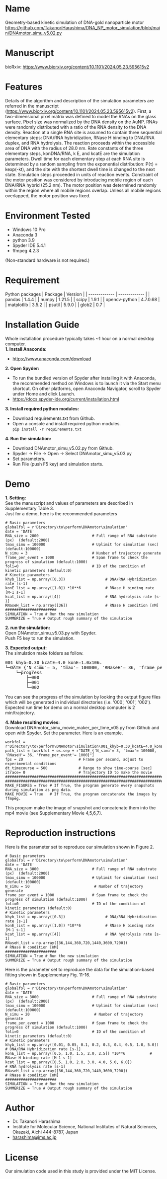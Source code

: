 # Name

Geometry-based kinetic simulation of DNA-gold nanoparticle motor
https://github.com/TakanoriHarashima/DNA_NP_motor_simulation/blob/main/DNAmotor_simu_v5.02.py

# Manuscript

bioRxiv: https://www.biorxiv.org/content/10.1101/2024.05.23.595615v2

# Features

Details of the algorithm and description of the simulation parameters are referred in the manuscript (https://www.biorxiv.org/content/10.1101/2024.05.23.595615v2). First, a two-dimensional pixel matrix was defined to model the RNAs on the glass surface. Pixel size was normalized by the DNA density on the AuNP. RNAs were randomly distributed with a ratio of the RNA density to the DNA density. Reaction at a single RNA site is assumed to contain three sequential elementary steps: DNA/RNA hybridization, RNase H binding to DNA/RNA duplex, and RNA hydrolysis. The reaction proceeds within the accessible area of DNA with the radius of 28.0 nm. Rate constants of the three elementary steps, konDNA/RNA, k E, and kcatE are the simulation parameters. Dwell time for each elementary step at each RNA site is determined by a random sampling from the exponential distribution: P(τ) = kexp(-kt), and the site with the shortest dwell time is changed to the next state. Simulation steps proceeded in units of reaction events. Constraint of the motor position was considered by introducing mobile region of each DNA/RNA hybrid (25.2 nm). The motor position was determined randomly within the region where all mobile regions overlap. Unless all mobile regions overlapped, the motor position was fixed. 

# Environment Tested
  - Windows 10 Pro  
  - Anaconda 3  
  - python 3.9  
  - Spyder IDE 5.4.1  
  - ffmpeg 4.2.3  

(Non-standard hardware is not required.)  

# Requirement
Python packages
| Package  | Version |
| ------------- | ------------- |
| pandas  | 1.4.4  |
| numpy  | 1.21.5  |
| scipy  | 1.9.1  |
| opencv-python  | 4.7.0.68  |
| matplotlib  | 3.5.2  |
| psutil  | 5.9.0  |
| glob2  | 0.7  |

# Installation Guide
Whole installation procedure typically takes ~1 hour on a normal desktop computer.  
**1. Install Anaconda:**  
  - https://www.anaconda.com/download

**2. Open Spyder:**  
  - To run the bundled version of Spyder after installing it with Anaconda, the recommended method on Windows is to launch it via the Start menu shortcut. On other platforms, open Anaconda Navigator, scroll to Spyder under Home and click Launch.
  - https://docs.spyder-ide.org/current/installation.html

**3. Install required python modules:**  
  - Download requirements.txt from Github.  
  - Open a console and install required python modules.  
    ```pip install -r requirements.txt```
    
**4. Run the simulation:**  
  - Download DNAmotor_simu_v5.02.py from Github.
  - Spyder -> File -> Open -> Select DNAmotor_simu_v5.03.py
  - Set parameters.
  - Run File (push F5 key) and simulation starts.

# Demo
**1. Setting:**  
See the manuscript and values of parameters are described in Supplementary Table 3.  
Just for a demo, here is the recommended parameters  
```
# Basic parameters
globalfol = r'Directory\to\perform\DNAmotor\simulation'
date = 'DATE'
RNA_size = 2000                        # Full range of RNA substrate (px)  (default:2000)
tmax_simu = 100000                     # Uplimit for simulation (sec)  (default:100000)
N_simu = 3                             # Nunber of trajectory generate 
frame_per_event = 1000                 # Span frame to check the progress of simulation (default:1000)
foli=0                                 # ID of the condition of kinetic parameters (default:0)
# Kinetic parameters
khyb_list = np.array([0.3])                  # DNA/RNA Hybridization rate [s-1]
konE_list = np.array([1.0]) *10**6           # RNase H binding rate [M-1 s-1]
kcat_list = np.array([4])                    # RNA hydrolysis rate [s-1] 
RNaseH_list = np.array([36])                 # RNase H condition [nM]
#######################
SIMULATION = True # Run the new simulation
SUMMERIZE = True # Output rough summary of the simulation
```
**2. run the simulation:**  
Open DNAmotor_simu_v5.03.py with Spyder.  
Push F5 key to run the simulation.  

**3. Expected output:**  
The simulation make folders as follow.  
<pre>
001_khyb=0.30_kcatE=4.0_konE=1.0x106.
└─DATE_{'N_simu'= 5, 'tmax'= 100000, 'RNaseH'= 36, 'frame_per_event'= 1000}
    └─progress
        ├─000
        ├─001
        └─002
</pre>
You can see the progress of the simulation by looking the output figure files which will be generated in individual directories (i.e. '000', '001', '002').  
Expected run time for demo on a normal desktop computer is 2 min/trajectory.  

**4. Make resulting movies:**  
Download DNAmotor_simu_movie_maker_per_time_v05.py from Github and open with Spyder.
Set the parameter. Here is an example.
```
workfol = r'Directory\to\perform\DNAmotor\simulation\001_khyb=0.30_kcatE=4.0_konE=1.0x106'
path_list = [workfol + os.sep + r"DATE_{'N_simu'= 3, 'tmax'= 100000, 'RNaseH'= 36, 'frame_per_event'= 1000}"]
fps = 20                         # Frame per second, adjust to experimental conditions
dt_timecourse = 500              # Range to show time-course [sec]
itrace= 0                        # Trajectory ID to make the movie 
###############################################################################
###############################################################################
MAKE_FIGURES = True # If True, the program generate every snapshots during simulation as png data.  
MAKE_MOVIE = True   # If True, the program concatenate the images by ffmpeg.  
```  
This program make the image of snapshot and concatenate them into the mp4 movie (see Supplementary Movie 4,5,6,7).

# Reproduction instructions  
Here is the parameter set to reproduce our simulation shown in Figure 2.  
```
# Basic parameters
globalfol = r'Directory\to\perform\DNAmotor\simulation'
date = 'DATE'
RNA_size = 3000                        # Full range of RNA substrate (px)  (default:2000)
tmax_simu = 100000                     # Uplimit for simulation (sec)  (default:100000)
N_simu = 50                             # Nunber of trajectory generate 
frame_per_event = 1000                 # Span frame to check the progress of simulation (default:1000)
foli=0                                 # ID of the condition of kinetic parameters (default:0)
# Kinetic parameters
khyb_list = np.array([0.3])                  # DNA/RNA Hybridization rate [s-1]
konE_list = np.array([1.0]) *10**6           # RNase H binding rate [M-1 s-1]
kcat_list = np.array([4])                    # RNA hydrolysis rate [s-1] 
RNaseH_list = np.array([36,144,360,720,1440,3600,7200])                 # RNase H condition [nM]
#######################
SIMULATION = True # Run the new simulation
SUMMERIZE = True # Output rough summary of the simulation
```
  
Here is the parameter set to reproduce the data for the simulation-based fitting shown in Supplementary Fig. 11-16.
```
# Basic parameters
globalfol = r'Directory\to\perform\DNAmotor\simulation'
date = 'DATE'
RNA_size = 3000                        # Full range of RNA substrate (px)  (default:2000)
tmax_simu = 100000                     # Uplimit for simulation (sec)  (default:100000)
N_simu = 20                             # Nunber of trajectory generate 
frame_per_event = 1000                 # Span frame to check the progress of simulation (default:1000)
foli=0                                 # ID of the condition of kinetic parameters (default:0)
# Kinetic parameters
khyb_list = np.array([0.01, 0.05, 0.1, 0.2, 0.3, 0.4, 0.5, 1.0, 5.0])                  # DNA/RNA Hybridization rate [s-1]
konE_list = np.array([0.5, 1.0, 1.5, 2.0, 2.5]) *10**6           # RNase H binding rate [M-1 s-1]
kcat_list = np.array([0.5, 1.0, 2.0, 3.0, 4.0, 5.0, 6.0])                    # RNA hydrolysis rate [s-1] 
RNaseH_list = np.array([36,144,360,720,1440,3600,7200])                 # RNase H condition [nM]
#######################
SIMULATION = True # Run the new simulation
SUMMERIZE = True # Output rough summary of the simulation
```


# Author

* Dr. Takanori Harashima
* Institute for Molecular Science, National Institutes of Natural Sciences, Okazaki, Aichi 444-8787, Japan
* harashima@ims.ac.jp

# License

Our simulation code used in this study is provided under the MIT License.


